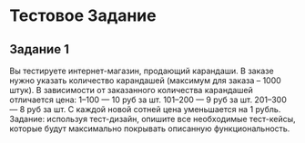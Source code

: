 # Тестовое Задание

## Задание 1 
Вы тестируете интернет-магазин, продающий карандаши. 
В заказе нужно указать количество карандашей (максимум для заказа – 1000 штук). В зависимости от заказанного количества 
карандашей отличается цена:
1–100 — 10 руб за шт.
101–200 — 9 руб за шт.
201–300 — 8 руб за шт.
С каждой новой сотней цена уменьшается на 1 рубль. Задание: используя тест-дизайн, опишите
все необходимые тест-кейсы, которые будут максимально покрывать описанную
функциональность.
